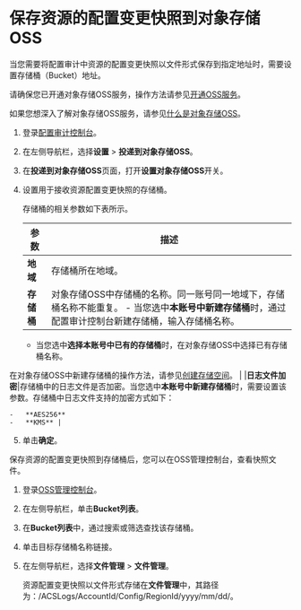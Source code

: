 # 保存资源的配置变更快照到对象存储OSS

当您需要将配置审计中资源的配置变更快照以文件形式保存到指定地址时，需要设置存储桶（Bucket）地址。

请确保您已开通对象存储OSS服务，操作方法请参见[开通OSS服务](/intl.zh-CN/快速入门/开通OSS服务.md)。

如果您想深入了解对象存储OSS服务，请参见[什么是对象存储OSS](/intl.zh-CN/产品简介/什么是对象存储OSS.md)。

1.  登录[配置审计控制台](https://config.console.aliyun.com)。

2.  在左侧导航栏，选择**设置** \> **投递到对象存储OSS**。

3.  在**投递到对象存储OSS**页面，打开**设置对象存储OSS**开关。

4.  设置用于接收资源配置变更快照的存储桶。

    存储桶的相关参数如下表所示。

    |参数|描述|
    |--|--|
    |**地域**|存储桶所在地域。|
    |**存储桶**|对象存储OSS中存储桶的名称。同一账号同一地域下，存储桶名称不能重复。    -   当您选中**本账号中新建存储桶**时，通过配置审计控制台新建存储桶，输入存储桶名称。
    -   当您选中**选择本账号中已有的存储桶**时，在对象存储OSS中选择已有存储桶名称。

在对象存储OSS中新建存储桶的操作方法，请参见[创建存储空间](/intl.zh-CN/控制台用户指南/存储空间管理/创建存储空间.md)。 |
    |**日志文件加密**|存储桶中的日志文件是否加密。当您选中**本账号中新建存储桶**时，需要设置该参数。存储桶中日志文件支持的加密方式如下：

    -   **AES256**
    -   **KMS** |

5.  单击**确定**。


保存资源的配置变更快照到存储桶后，您可以在OSS管理控制台，查看快照文件。

1.  登录[OSS管理控制台](https://oss.console.aliyun.com/)。
2.  在左侧导航栏，单击**Bucket列表**。
3.  在**Bucket列表**中，通过搜索或筛选查找该存储桶。
4.  单击目标存储桶名称链接。
5.  在左侧导航栏，选择**文件管理** \> **文件管理**。

    资源配置变更快照以文件形式存储在**文件管理**中，其路径为：/ACSLogs/AccountId/Config/RegionId/yyyy/mm/dd/。


